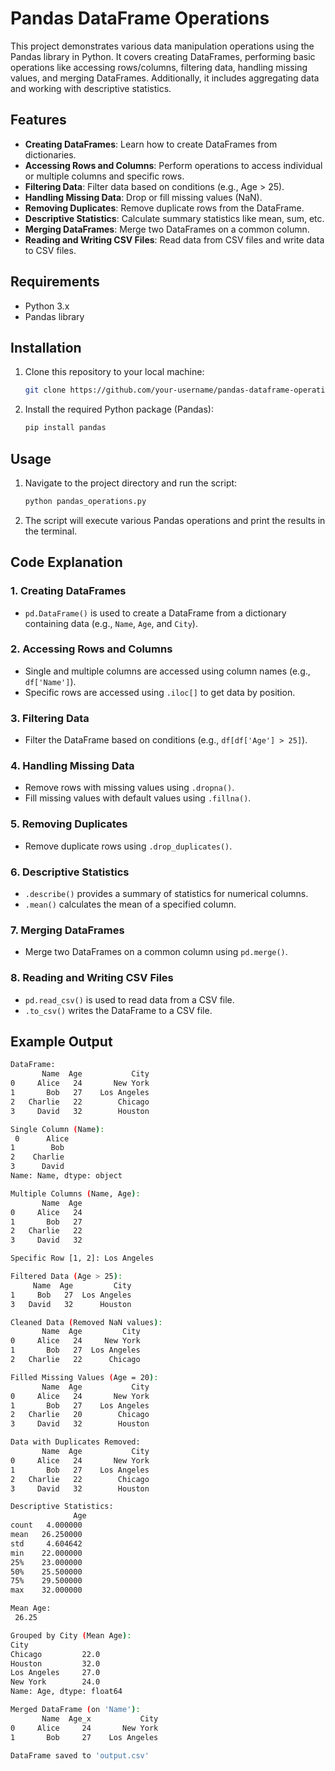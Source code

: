 

# Pandas DataFrame Operations

This project demonstrates various data manipulation operations using the Pandas library in Python. It covers creating DataFrames, performing basic operations like accessing rows/columns, filtering data, handling missing values, and merging DataFrames. Additionally, it includes aggregating data and working with descriptive statistics.

## Features

- **Creating DataFrames**: Learn how to create DataFrames from dictionaries.
- **Accessing Rows and Columns**: Perform operations to access individual or multiple columns and specific rows.
- **Filtering Data**: Filter data based on conditions (e.g., Age > 25).
- **Handling Missing Data**: Drop or fill missing values (NaN).
- **Removing Duplicates**: Remove duplicate rows from the DataFrame.
- **Descriptive Statistics**: Calculate summary statistics like mean, sum, etc.
- **Merging DataFrames**: Merge two DataFrames on a common column.
- **Reading and Writing CSV Files**: Read data from CSV files and write data to CSV files.

## Requirements

- Python 3.x
- Pandas library

## Installation

1. Clone this repository to your local machine:
   ```bash
   git clone https://github.com/your-username/pandas-dataframe-operations.git
   ```

2. Install the required Python package (Pandas):
   ```bash
   pip install pandas
   ```

## Usage

1. Navigate to the project directory and run the script:
   ```bash
   python pandas_operations.py
   ```

2. The script will execute various Pandas operations and print the results in the terminal.

## Code Explanation

### 1. **Creating DataFrames**
   - `pd.DataFrame()` is used to create a DataFrame from a dictionary containing data (e.g., `Name`, `Age`, and `City`).

### 2. **Accessing Rows and Columns**
   - Single and multiple columns are accessed using column names (e.g., `df['Name']`).
   - Specific rows are accessed using `.iloc[]` to get data by position.

### 3. **Filtering Data**
   - Filter the DataFrame based on conditions (e.g., `df[df['Age'] > 25]`).

### 4. **Handling Missing Data**
   - Remove rows with missing values using `.dropna()`.
   - Fill missing values with default values using `.fillna()`.

### 5. **Removing Duplicates**
   - Remove duplicate rows using `.drop_duplicates()`.

### 6. **Descriptive Statistics**
   - `.describe()` provides a summary of statistics for numerical columns.
   - `.mean()` calculates the mean of a specified column.

### 7. **Merging DataFrames**
   - Merge two DataFrames on a common column using `pd.merge()`.

### 8. **Reading and Writing CSV Files**
   - `pd.read_csv()` is used to read data from a CSV file.
   - `.to_csv()` writes the DataFrame to a CSV file.

## Example Output

```bash
DataFrame:
       Name  Age           City
0     Alice   24       New York
1       Bob   27    Los Angeles
2   Charlie   22        Chicago
3     David   32        Houston

Single Column (Name):
 0      Alice
1        Bob
2    Charlie
3      David
Name: Name, dtype: object

Multiple Columns (Name, Age):
       Name  Age
0     Alice   24
1       Bob   27
2   Charlie   22
3     David   32

Specific Row [1, 2]: Los Angeles

Filtered Data (Age > 25):
     Name  Age         City
1     Bob   27  Los Angeles
3   David   32      Houston

Cleaned Data (Removed NaN values):
       Name  Age         City
0     Alice   24     New York
1       Bob   27  Los Angeles
2   Charlie   22      Chicago

Filled Missing Values (Age = 20):
       Name  Age           City
0     Alice   24       New York
1       Bob   27    Los Angeles
2   Charlie   20        Chicago
3     David   32        Houston

Data with Duplicates Removed:
       Name  Age           City
0     Alice   24       New York
1       Bob   27    Los Angeles
2   Charlie   22        Chicago
3     David   32        Houston

Descriptive Statistics:
              Age
count   4.000000
mean   26.250000
std     4.604642
min    22.000000
25%    23.000000
50%    25.500000
75%    29.500000
max    32.000000

Mean Age:
 26.25

Grouped by City (Mean Age):
City
Chicago         22.0
Houston         32.0
Los Angeles     27.0
New York        24.0
Name: Age, dtype: float64

Merged DataFrame (on 'Name'):
       Name  Age_x           City
0     Alice     24       New York
1       Bob     27    Los Angeles

DataFrame saved to 'output.csv'
```

